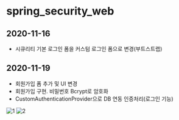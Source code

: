 # spring_security_web

## 2020-11-16

- 시큐리티 기본 로그인 폼을 커스텀 로그인 폼으로 변경(부트스트랩)


## 2020-11-19

- 회원가입 폼 추가 및 UI 변경
- 회원가입 구현. 비밀번호 Bcrypt로 암호화
- CustomAuthenticationProvider으로 DB 연동 인증처리(로그인 기능)

![1](https://user-images.githubusercontent.com/73692337/99662056-1af3f500-2aa8-11eb-98a0-b9cccf99cbee.JPG)
![2](https://user-images.githubusercontent.com/73692337/99662064-1cbdb880-2aa8-11eb-9fab-7e70192dc7e0.JPG)
